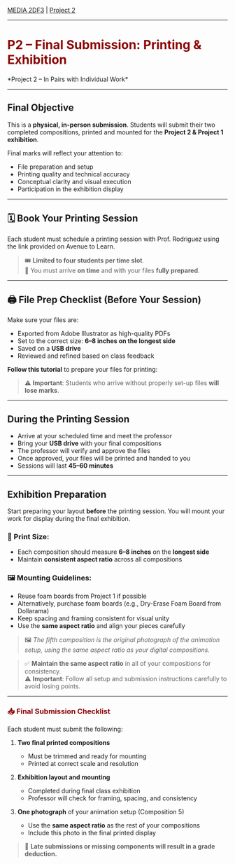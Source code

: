 [MEDIA 2DF3](README.md) | [Project 2](P2-README.md)

-------------------------------------------------------------------------------

<h1 style="color: darkred;">P2 – Final Submission: Printing & Exhibition</h1>  
*Project 2 – In Pairs with Individual Work*

---

## Final Objective

This is a **physical, in-person submission**. Students will submit their two completed compositions, printed and mounted for the **Project 2 & Project 1 exhibition**.

Final marks will reflect your attention to:
- File preparation and setup
- Printing quality and technical accuracy
- Conceptual clarity and visual execution
- Participation in the exhibition display

---

## 🗓️ Book Your Printing Session

Each student must schedule a printing session with Prof. Rodriguez using the link provided on Avenue to Learn.

> 🎟️ **Limited to four students per time slot**.  
> 📌 You must arrive **on time** and with your files **fully prepared**.

---

## 🖨 File Prep Checklist (Before Your Session)

Make sure your files are:
- Exported from Adobe Illustrator as high-quality PDFs
- Set to the correct size: **6–8 inches on the longest side**
- Saved on a **USB drive**
- Reviewed and refined based on class feedback

**Follow this tutorial** to prepare your files for printing:  



> ⚠️ **Important**: Students who arrive without properly set-up files **will lose marks**.

---

## During the Printing Session

- Arrive at your scheduled time and meet the professor
- Bring your **USB drive** with your final compositions
- The professor will verify and approve the files
- Once approved, your files will be printed and handed to you
- Sessions will last **45–60 minutes**

---

## Exhibition Preparation

Start preparing your layout **before** the printing session. You will mount your work for display during the final exhibition.

### 📐 Print Size:
- Each composition should measure **6–8 inches** on the **longest side**
- Maintain **consistent aspect ratio** across all compositions

### 🖼️ Mounting Guidelines:
- Reuse foam boards from Project 1 if possible  
- Alternatively, purchase foam boards (e.g., Dry-Erase Foam Board from Dollarama)
- Keep spacing and framing consistent for visual unity
- Use the **same aspect ratio** and align your pieces carefully

> 🖼️ *The fifth composition is the original photograph of the animation setup, using the same aspect ratio as your digital compositions.*

> ✅ **Maintain the same aspect ratio** in all of your compositions for consistency.  
> ⚠️ **Important**: Follow all setup and submission instructions carefully to avoid losing points.

---

<h3 style="color: darkred;">📥 Final Submission Checklist</h3>

Each student must submit the following:

1. **Two final printed compositions**  
   - Must be trimmed and ready for mounting
   - Printed at correct scale and resolution

2. **Exhibition layout and mounting**  
   - Completed during final class exhibition
   - Professor will check for framing, spacing, and consistency

3. **One photograph** of your animation setup (Composition 5)  
   - Use the **same aspect ratio** as the rest of your compositions  
   - Include this photo in the final printed display  

> 📌 **Late submissions or missing components will result in a grade deduction.**
